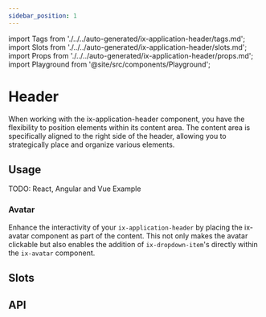 ```yaml
---
sidebar_position: 1
---
```


import Tags from './../../auto-generated/ix-application-header/tags.md';
import Slots from './../../auto-generated/ix-application-header/slots.md';
import Props from './../../auto-generated/ix-application-header/props.md';
import Playground from '@site/src/components/Playground';

# Header

<Tags />

When working with the ix-application-header component, you have the flexibility to position elements within its content area. The content area is specifically aligned to the right side of the header, allowing you to strategically place and organize various elements.

## Usage

TODO: React, Angular and Vue Example

<Playground name="application-header" examplesByName noMargin height="18rem"></Playground>

### Avatar

Enhance the interactivity of your `ix-application-header` by placing the ix-avatar component as part of the content. This not only makes the avatar clickable but also enables the addition of `ix-dropdown-item`'s directly within the `ix-avatar` component.

## Slots

<Slots />

## API

<Props />

